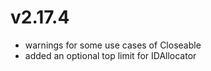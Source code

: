 # v2.17.4

* warnings for some use cases of Closeable
* added an optional top limit for IDAllocator
